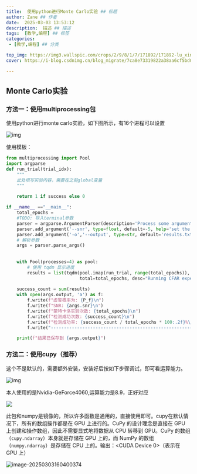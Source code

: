```yaml
---
title:  使用python进行Monte Carlo实验 ## 标题
author: Zane ## 作者
date:  2025-03-03 13:53:12
description:  描述 ## 描述
tags:  [教学,编程] ## 标签
categories:
 - [教学,编程] ## 分类

top_img: https://img3.wallspic.com/crops/2/9/8/1/7/171892/171892-lu_xing-cheng_shi-li_cheng_bei-cheng_shi_jing_guan-3840x2160.jpg## 置顶true/false
cover: https://i-blog.csdnimg.cn/blog_migrate/7ca8e73319822a38aa6cf5bd07f04863.png  ## 封面

---
```


## Monte Carlo实验

### 方法一：使用multiprocessing包

使用python进行monte carlo实验，如下图所示，有16个进程可以设置

![img](https://cdn.jsdelivr.net/gh/vanillaholic/image-bed@main/img/202503031157277.png)

使用模板：

```python
from multiprocessing import Pool
import argparse
def run_trial(trial_idx):
    """
	此处填写实验内容，需要在之前global变量
    """
    
    return 1 if success else 0

if __name__ =="__main__":
    total_epochs = 
    #TODO: 导入terminal参数
    parser = argparse.ArgumentParser(description='Process some arguments.')
    parser.add_argument('--snr', type=float, default=-5, help='set the signal-noise ratio')
    parser.add_argument('-o','--output', type=str, default='results.txt', help='保存结果的文件名')
    # 解析参数
    args = parser.parse_args()
    
    
	with Pool(processes=4) as pool:
        # 使用 tqdm 显示进度
        results = list(tqdm(pool.imap(run_trial, range(total_epochs)),
                            total=total_epochs, desc="Running CFAR experiments"))
    
    success_count = sum(results)
    with open(args.output, 'a') as f:
        f.write(f"虚警概率为: {P_f}\n")
        f.write(f"SNR: {args.snr}\n")
        f.write(f"蒙特卡洛实验次数: {total_epochs}\n")
        f.write(f"检测成功次数: {success_count}\n")
        f.write(f"检测成功率: {success_count / total_epochs * 100:.2f}%\n")
        f.write("---------------------------------------------------------\n")

    print(f"结果已保存到 {args.output}")
```

### 方法二：使用cupy（推荐）

这个不是默认的，需要额外安装，安装好后按如下步骤调试，即可看运算能力。

![img](https://cdn.jsdelivr.net/gh/vanillaholic/image-bed@main/img/202503031555578.png)

本人使用的是Nvidia-GeForce4060,运算能力是8.9，正好对应

![](https://i-blog.csdnimg.cn/blog_migrate/7ca8e73319822a38aa6cf5bd07f04863.png)

此包和numpy是镜像的，所以许多函数是通用的，直接使用即可。cupy在默认情况下，所有的数组操作都是在 GPU 上进行的。CuPy 的设计理念是直接在 GPU 上创建和操作数组，因此不需要显式地将数据从 CPU 转移到 GPU。CuPy 的数组（`cupy.ndarray`）本身就是存储在 GPU 上的，而 NumPy 的数组（`numpy.ndarray`）是存储在 CPU 上的。输出：<CUDA Device 0>（表示在 GPU 上）

![image-20250303160400374](https://cdn.jsdelivr.net/gh/vanillaholic/image-bed@main/img/202503031604436.png)
